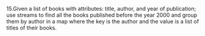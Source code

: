 15.Given a list of books with attributes: title, author, and year of publication; use streams to find all the books
published before the year 2000 and group them by author in a map where the key is the author and the value is a list of
titles of their books.